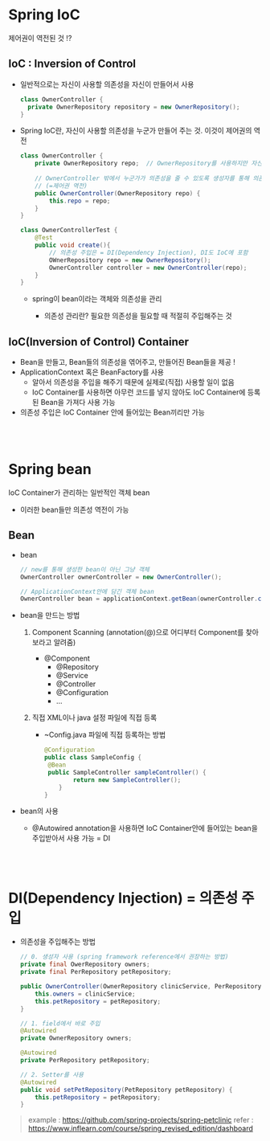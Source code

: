 # Spring IoC

제어권이 역전된 것 !?

## IoC : Inversion of Control
- 일반적으로는 자신이 사용할 의존성을 자신이 만들어서 사용

  ```java
  class OwnerController {
  	private OwnerRepository repository = new OwnerRepository();
  }
  ```

- Spring IoC란, 자신이 사용할 의존성을 누군가 만들어 주는 것. 이것이 제어권의 역전

  ```java
  class OwnerController {
      private OwnerRepository repo;  // OwnerRepository를 사용하지만 자신이 만들지 않음
      
      // OwnerController 밖에서 누군가가 의존성을 줄 수 있도록 생성자를 통해 의존성을 받아옴
      // (=제어권 역전)
      public OwnerController(OwnerRepository repo) {
          this.repo = repo;
      }
  } 
  
  class OwnerControllerTest {
      @Test
      public void create(){
          // 의존성 주입은 = DI(Dependency Injection), DI도 IoC에 포함
          OWnerRepository repo = new OwnerRepository();
          OwnerController controller = new OwnerController(repo);
      }
  }
  ```

  - spring이 bean이라는 객체와 의존성을 관리

    - 의존성 관리란? 필요한 의존성을 필요할 때 적절히 주입해주는 것

## IoC(Inversion of Control) Container

- Bean을 만들고, Bean들의 의존성을 엮어주고, 만들어진 Bean들을 제공 !
- ApplicationContext 혹은 BeanFactory를 사용
  - 알아서 의존성을 주입을 해주기 때문에 실제로(직접) 사용할 일이 없음
  - IoC Container를 사용하면 아무런 코드를 넣지 않아도 IoC Container에 등록된 Bean을 가져다 사용 가능
- 의존성 주입은 IoC Container 안에 들어있는 Bean끼리만 가능

<br>

<br>

# Spring bean

IoC Container가 관리하는 일반적인 객체 bean

- 이러한 bean들만 의존성 역전이 가능

## Bean

- bean

  ```java
  // new를 통해 생성한 bean이 아닌 그냥 객체
  OwnerController ownerController = new OwnerController();	
  
  // ApplicationContext안에 담긴 객체 bean
  OwnerController bean = applicationContext.getBean(ownerController.class) 
  ```

- bean을 만드는 방법

  1. Component Scanning (annotation(@)으로 어디부터 Component를 찾아보라고 알려줌)

     - @Component
       - @Repository
       - @Service
       - @Controller
       - @Configuration
       - ...

  2. 직접 XML이나 java 설정 파일에 직접 등록

     - ~Config.java 파일에 직접 등록하는 방법

       ```java
       @Configuration
       public class SampleConfig {
       	@Bean
       	public SampleController sampleController() {
               return new SampleController();
           }
       }
       ```

- bean의 사용

  - @Autowired annotation을 사용하면 IoC Container안에 들어있는 bean을 주입받아서 사용 가능 = DI

<br>

<br>

# DI(Dependency Injection) = 의존성 주입

- 의존성을 주입해주는 방법

  ```java
  // 0. 생성자 사용 (spring framework reference에서 권장하는 방법)
  private final OwerRepository owners;
  private final PerRepository petRepository;
  
  public OwnerController(OwnerRepository clinicService, PerRepository petRepository) {
      this.owners = clinicService;
      this.petRepository = petRepository;
  }
  
  // 1. field에서 바로 주입
  @Autowired
  private OwnerRepository owners;	
  
  @Autowired
  private PerRepository petRepository;
  
  // 2. Setter를 사용
  @Autowired
  public void setPetRepository(PetRepository petRepository) {
      this.petRepository = petRepository;
  }
  ```

  

> example : https://github.com/spring-projects/spring-petclinic
> refer  : https://www.inflearn.com/course/spring_revised_edition/dashboard